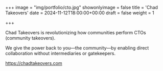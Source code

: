 +++
image = "img/portfolio/cto.jpg"
showonlyimage = false
title = 'Chad Takeovers'
date = 2024-11-12T18:00:00+00:00
draft = false
weight = 1

+++

Chad Takeovers is revolutionizing how communities perform CTOs (community takeovers). 

We give the power back to you—the community—by enabling direct collaboration without intermediaries or gatekeepers.

https://chadtakeovers.com